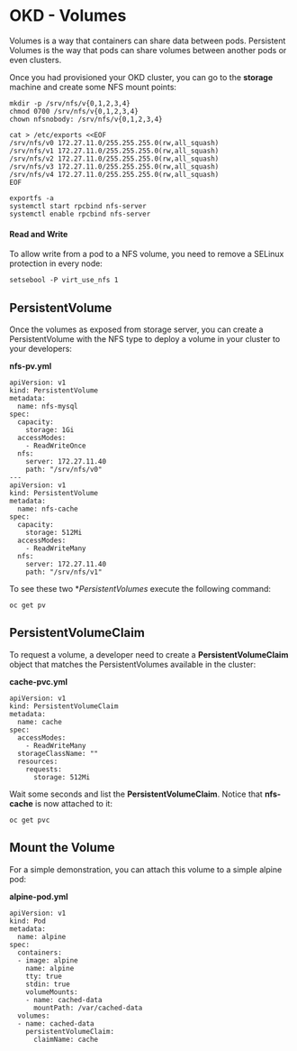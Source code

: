OKD - Volumes
=============

Volumes is a way that containers can share data between pods. Persistent Volumes is the way that pods can share volumes between another pods or even clusters.

Once you had provisioned your OKD cluster, you can go to the **storage** machine and create some NFS mount points:

```
mkdir -p /srv/nfs/v{0,1,2,3,4}
chmod 0700 /srv/nfs/v{0,1,2,3,4}
chown nfsnobody: /srv/nfs/v{0,1,2,3,4}

cat > /etc/exports <<EOF
/srv/nfs/v0 172.27.11.0/255.255.255.0(rw,all_squash)
/srv/nfs/v1 172.27.11.0/255.255.255.0(rw,all_squash)
/srv/nfs/v2 172.27.11.0/255.255.255.0(rw,all_squash)
/srv/nfs/v3 172.27.11.0/255.255.255.0(rw,all_squash)
/srv/nfs/v4 172.27.11.0/255.255.255.0(rw,all_squash)
EOF

exportfs -a
systemctl start rpcbind nfs-server
systemctl enable rpcbind nfs-server
```

#### Read and Write

To allow write from a pod to a NFS volume, you need to remove a SELinux protection in every node:

    setsebool -P virt_use_nfs 1

PersistentVolume
----------------

Once the volumes as exposed from storage server, you can create a PersistentVolume with the NFS type to deploy a volume in your cluster to your developers:

**nfs-pv.yml**

```
apiVersion: v1
kind: PersistentVolume
metadata:
  name: nfs-mysql
spec:
  capacity:
    storage: 1Gi
  accessModes:
    - ReadWriteOnce
  nfs:
    server: 172.27.11.40
    path: "/srv/nfs/v0"
---
apiVersion: v1
kind: PersistentVolume
metadata:
  name: nfs-cache
spec:
  capacity:
    storage: 512Mi
  accessModes:
    - ReadWriteMany
  nfs:
    server: 172.27.11.40
    path: "/srv/nfs/v1"
```

To see these two **PersistentVolumes* execute the following command:

	oc get pv

PersistentVolumeClaim
---------------------

To request a volume, a developer need to create a **PersistentVolumeClaim** object that matches the PersistentVolumes available in the cluster:

**cache-pvc.yml**
```
apiVersion: v1
kind: PersistentVolumeClaim
metadata:
  name: cache
spec:
  accessModes:
    - ReadWriteMany
  storageClassName: ""
  resources:
    requests:
      storage: 512Mi
```

Wait some seconds and list the **PersistentVolumeClaim**. Notice that **nfs-cache** is now attached to it:

	oc get pvc

Mount the Volume
----------------

For a simple demonstration, you can attach this volume to a simple alpine pod:

**alpine-pod.yml**
```
apiVersion: v1
kind: Pod
metadata:
  name: alpine
spec:
  containers:
  - image: alpine
    name: alpine
    tty: true
    stdin: true
    volumeMounts:
    - name: cached-data
      mountPath: /var/cached-data
  volumes:
  - name: cached-data
    persistentVolumeClaim:
      claimName: cache
```
